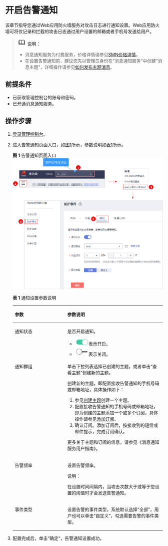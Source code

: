 # 开启告警通知<a name="waf_01_0019"></a>

该章节指导您通过Web应用防火墙服务对攻击日志进行通知设置。Web应用防火墙可将仅记录和拦截的攻击日志通过用户设置的邮箱或者手机号发送给用户。

>![](public_sys-resources/icon-note.gif) **说明：**   
>-   消息通知服务为付费服务，价格详情请参见[SMN价格详情](https://www.huaweicloud.com/pricing.html?tab=detail#/smn)。  
>-   在设置告警通知前，建议您先以管理员身份在“消息通知服务“中创建“消息主题“，详细操作请参见[如何发布主题消息](https://support.huaweicloud.com/qs-smn/smn_ug_0004.html)。  

## 前提条件<a name="section2256777914731"></a>

-   已获取管理控制台的账号和密码。
-   已开通消息通知服务。

## 操作步骤<a name="section61533550183130"></a>

1.  [登录管理控制台](https://console.huaweicloud.com/&locale=zh-cn)。
2.  进入告警通知页面入口，如[图1](#fig10823730204112)所示，参数说明如[表1](#table106871217428)所示。

    **图 1**  告警通知页面入口<a name="fig10823730204112"></a>  
    ![](figures/告警通知页面入口.png "告警通知页面入口")

    **表 1**  通知设置参数说明

    <a name="table106871217428"></a>
    <table><thead align="left"><tr id="row206881916426"><th class="cellrowborder" valign="top" width="34.97%" id="mcps1.2.3.1.1"><p id="p18688111423"><a name="p18688111423"></a><a name="p18688111423"></a>参数</p>
    </th>
    <th class="cellrowborder" valign="top" width="65.03%" id="mcps1.2.3.1.2"><p id="p146883112425"><a name="p146883112425"></a><a name="p146883112425"></a>参数说明</p>
    </th>
    </tr>
    </thead>
    <tbody><tr id="row16688512423"><td class="cellrowborder" valign="top" width="34.97%" headers="mcps1.2.3.1.1 "><p id="p17688101184214"><a name="p17688101184214"></a><a name="p17688101184214"></a>通知状态</p>
    </td>
    <td class="cellrowborder" valign="top" width="65.03%" headers="mcps1.2.3.1.2 "><p id="p668841114216"><a name="p668841114216"></a><a name="p668841114216"></a>是否开启通知。</p>
    <a name="ul1688171114218"></a><a name="ul1688171114218"></a><ul id="ul1688171114218"><li><a name="image116914321253"></a><a name="image116914321253"></a><span><img id="image116914321253" src="figures/icon-open.png"></span>表示开启。</li><li><a name="image16509123162619"></a><a name="image16509123162619"></a><span><img id="image16509123162619" src="figures/icon-close.png"></span>表示关闭。</li></ul>
    </td>
    </tr>
    <tr id="row116881012424"><td class="cellrowborder" valign="top" width="34.97%" headers="mcps1.2.3.1.1 "><p id="p1688115422"><a name="p1688115422"></a><a name="p1688115422"></a>通知群组</p>
    </td>
    <td class="cellrowborder" valign="top" width="65.03%" headers="mcps1.2.3.1.2 "><p id="p1677625613260"><a name="p1677625613260"></a><a name="p1677625613260"></a>单击下拉列表选择已创建的主题，或者单击<span class="uicontrol" id="uicontrol8776135618261"><a name="uicontrol8776135618261"></a><a name="uicontrol8776135618261"></a>“查看主题”</span>创建新的主题。</p>
    <div class="p" id="p10776105612618"><a name="p10776105612618"></a><a name="p10776105612618"></a>创建新的主题，即配置接收告警通知的手机号码或邮箱地址，具体操作如下：<a name="ol777625614268"></a><a name="ol777625614268"></a><ol id="ol777625614268"><li>参见<a href="https://support.huaweicloud.com/usermanual-smn/zh-cn_topic_0043961401.html" target="_blank" rel="noopener noreferrer">创建主题</a>创建一个主题。</li><li>配置接收告警通知的手机号码或邮箱地址，即为创建的主题添加一个或多个订阅，具体操作请参见<a href="https://support.huaweicloud.com/usermanual-smn/smn_ug_0008.html" target="_blank" rel="noopener noreferrer">添加订阅</a>。</li><li>确认订阅。添加订阅后，按接收到的短信或邮件提示，完成订阅确认。</li></ol>
    </div>
    <p id="p37771256172613"><a name="p37771256172613"></a><a name="p37771256172613"></a>更多关于主题和订阅的信息，请参见<span id="cite107771656112615"><a name="cite107771656112615"></a><a name="cite107771656112615"></a>《消息通知服务用户指南》</span>。</p>
    </td>
    </tr>
    <tr id="row136899116425"><td class="cellrowborder" valign="top" width="34.97%" headers="mcps1.2.3.1.1 "><p id="p06896114219"><a name="p06896114219"></a><a name="p06896114219"></a>告警频率</p>
    </td>
    <td class="cellrowborder" valign="top" width="65.03%" headers="mcps1.2.3.1.2 "><p id="p10689201154211"><a name="p10689201154211"></a><a name="p10689201154211"></a>设置告警频率。</p>
    <div class="note" id="note1768941144211"><a name="note1768941144211"></a><a name="note1768941144211"></a><span class="notetitle"> 说明： </span><div class="notebody"><p id="p186891410428"><a name="p186891410428"></a><a name="p186891410428"></a>在设置时间间隔内，当攻击次数大于或等于您设置的阈值时才会发送告警通知。</p>
    </div></div>
    </td>
    </tr>
    <tr id="row1768901184212"><td class="cellrowborder" valign="top" width="34.97%" headers="mcps1.2.3.1.1 "><p id="p10689813426"><a name="p10689813426"></a><a name="p10689813426"></a>事件类型</p>
    </td>
    <td class="cellrowborder" valign="top" width="65.03%" headers="mcps1.2.3.1.2 "><p id="p66891194210"><a name="p66891194210"></a><a name="p66891194210"></a>设置告警的事件类型，系统默认选择<span class="parmvalue" id="parmvalue1268919174216"><a name="parmvalue1268919174216"></a><a name="parmvalue1268919174216"></a>“全部”</span>，用户也可以单击<span class="parmvalue" id="parmvalue26897114218"><a name="parmvalue26897114218"></a><a name="parmvalue26897114218"></a>“自定义”</span>，勾选需要告警的事件类型。</p>
    </td>
    </tr>
    </tbody>
    </table>

3.  配置完成后，单击“确定“，告警通知设置成功。

